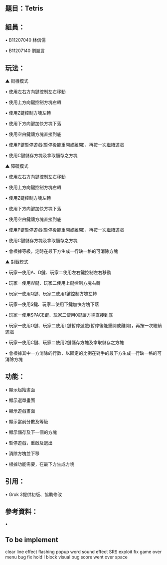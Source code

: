 ## 題目：Tetris

## 組員：
• B11207040 林信儒

• B11207140 劉胤言
## 玩法：
▲ 街機模式

• 使用左右方向鍵控制左右移動

• 使用上方向鍵控制方塊右轉

• 使用Z鍵控制方塊左轉

• 使用下方向鍵加快方塊下落

• 使用空白鍵讓方塊直接到底

• 使用P鍵暫停遊戲(暫停後能重開或離開)，再按一次繼續遊戲

• 使用C鍵儲存方塊及拿取儲存之方塊

▲ 障礙模式

• 使用左右方向鍵控制左右移動

• 使用上方向鍵控制方塊右轉

• 使用Z鍵控制方塊左轉

• 使用下方向鍵加快方塊下落

• 使用空白鍵讓方塊直接到底

• 使用P鍵暫停遊戲(暫停後能重開或離開)，再按一次繼續遊戲

• 使用C鍵儲存方塊及拿取儲存之方塊

• 會根據等級，定時在最下方生成一行缺一格的可消除方塊

▲ 對戰模式

• 玩家一使用A、D鍵、玩家二使用左右鍵控制左右移動

• 玩家一使用W鍵、玩家二使用上鍵控制方塊右轉

• 玩家一使用Q鍵、玩家二使用1鍵控制方塊左轉

• 玩家一使用S鍵、玩家二使用下鍵加快方塊下落

• 玩家一使用SPACE鍵、玩家二使用0鍵讓方塊直接到底

• 玩家一使用O鍵、玩家二使用L鍵暫停遊戲(暫停後能重開或離開)，再按一次繼續遊戲

• 玩家一使用C鍵、玩家二使用2鍵儲存方塊及拿取儲存之方塊

• 會根據其中一方消除的行數，以固定的比例在對手的最下方生成一行缺一格的可消除方塊

## 功能：
• 顯示起始畫面

• 顯示選單畫面

• 顯示遊戲畫面

• 顯示當前分數及等級

• 顯示儲存及下一個的方塊

• 暫停遊戲，重啟及退出

• 消除方塊並下移

• 根據功能需要，在最下方生成方塊

## 引用：
• Grok 3提供初版、協助修改

## 參考資料：
• 
## To be implement
clear line effect
    flashing
    popup word 
sound effect
SRS exploit fix
game over menu
bug fix
    hold I block visual bug
    score went over space
